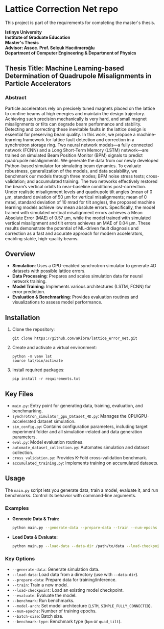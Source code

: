 # Lattice Correction Net repo

This project is part of the requirements for completing the master's thesis.

**Istinye University**  
**Institute of Graduate Education**  
**Master's Thesis**  
**Advisor: Assoc. Prof. Selçuk Hacıömeroğlu**  
**Department of Computer Engineering & Department of Physics**  

## Thesis Title: Machine Learning-based Determination of Quadrupole Misalignments in Particle Accelerators

### Abstract
Particle accelerators rely on precisely tuned magnets placed on the lattice to confine beams at high energies and maintain the design trajectory. Achieving such precision mechanically is very hard, and small magnet misalignments or tilts can degrade beam performance and stability. Detecting and correcting these inevitable faults in the lattice design is essential for preserving beam quality. In this work, we propose a machine-learning framework for lattice fault detection and correction in a synchrotron storage ring. Two neural network models—a fully connected network (FCNN) and a Long Short-Term Memory (LSTM) network—are trained on simulated Beam Position Monitor (BPM) signals to predict quadrupole misalignments. We generate the data from our newly developed Python-based simulator for simulating beam dynamics. To evaluate robustness, generalization of the models, and data scalability, we benchmark our models through three modes; BPM noise stress tests; cross-validation; and accumulated training. The two networks effectively restored the beam’s vertical orbits to near-baseline conditions post-correction. Under realistic misalignment levels and quadrupole tilt angles (mean of 0 µm, standard deviation of 50 µm for vertical misalignments; mean of 0 mrad, standard deviation of 10 mrad for tilt angles), the proposed machine learning models achieve low mean absolute errors. Specifically, the model trained with simulated vertical misalignment errors achieves a Mean Absolute Error (MAE) of 0.57 µm, while the model trained with simulated vertical misalignment and tilt errors achieves an MAE of 0.04 µm. These results demonstrate the potential of ML-driven fault diagnosis and correction as a fast and accurate approach for modern accelerators, enabling stable, high-quality beams. 


## Overview

- **Simulation**: Uses a GPU-enabled synchrotron simulator to generate 4D datasets with possible lattice errors.
- **Data Processing**: Prepares and scales simulation data for neural network training.
- **Model Training**: Implements various architectures (LSTM, FCNN) for error prediction.
- **Evaluation & Benchmarking**: Provides evaluation routines and visualizations to assess model performance.

## Installation

1. Clone the repository:
   ```
   git clone https://github.com/aRibra/lattice_error_net.git
   ```
2. Create and activate a virtual environment:
   ```
   python -m venv lat
   source lat/bin/activate
   ```
3. Install required packages:
   ```
   pip install -r requirements.txt
   ```
## Key Files

- `main.py`: Entry point for generating data, training, evaluation, and benchmarking.
- `synchrotron_simulator_gpu_Dataset_4D.py`: Manages the CPU/GPU-accelerated dataset simulation.
- `sim_config.py`: Contains configuration parameters, including target experiment folder and all simulation-related and data generation parameters.
- `eval.py`: Model evaluation routines.
- `automate_dataset_collection.py`: Automates simulation and dataset collection.
- `cross_validation.py`: Provides K-Fold cross-validation benchmark.
- `accumulated_training.py`: Implements training on accumulated datasets.

## Usage

The `main.py` script lets you generate data, train a model, evaluate it, and run benchmarks. Control its behavior with command-line arguments.

### Examples

- **Generate Data & Train:**

  ```bash
  python main.py --generate-data --prepare-data --train --num-epochs 900 --n-simulations 1000 --batch-size 16 --test-size 0.10
  ```

- **Load Data & Evaluate:**

  ```bash
  python main.py --load-data --data-dir /path/to/data --load-checkpoint --evaluate --benchmark --benchmark-type quad_tilt
  ```

### Key Options

- `--generate-data`: Generate simulation data.
- `--load-data`: Load data from a directory (use with `--data-dir`).
- `--prepare-data`: Prepare data for training/inference.
- `--train`: Train a new model.
- `--load-checkpoint`: Load an existing model checkpoint.
- `--evaluate`: Evaluate the model.
- `--benchmark`: Run benchmarks.
- `--model-arch`: Set model architecture (`LSTM`, `SIMPLE_FULLY_CONNECTED`).
- `--num-epochs`: Number of training epochs.
- `--batch-size`: Batch size.
- `--benchmark-type`: Benchmark type (`bpm` or `quad_tilt`).

